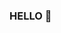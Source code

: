 ### HELLO 👋

<!--
**Imanekh97/imanekh97** is a ✨ _special_ ✨ repository because its `README.md` (this file) appears on your GitHub profile.

## Here are some things about me:

- 🔭 I’m currently working in a child organisation
- 🌱 I’m currently learning to program
- 😄 Pronouns: she
- ⚡ Fun fact: I dont like feet
-->
